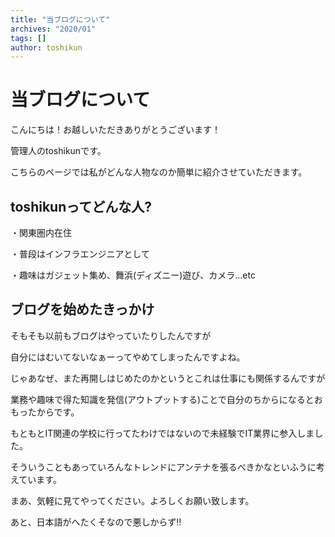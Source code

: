 ```yaml
---
title: "当ブログについて"
archives: "2020/01"
tags: []
author: toshikun
---
```

# 当ブログについて
こんにちは！お越しいただきありがとうございます！

管理人のtoshikunです。

こちらのページでは私がどんな人物なのか簡単に紹介させていただきます。


## toshikunってどんな人?

・関東圏内在住

・普段はインフラエンジニアとして

・趣味はガジェット集め、舞浜(ディズニー)遊び、カメラ...etc



## ブログを始めたきっかけ

そもそも以前もブログはやっていたりしたんですが

自分にはむいてないなぁーってやめてしまったんですよね。

じゃあなぜ、また再開しはじめたのかというとこれは仕事にも関係するんですが

業務や趣味で得た知識を発信(アウトプットする)ことで自分のちからになるとおもったからです。

もともとIT関連の学校に行ってたわけではないので未経験でIT業界に参入しました。

そういうこともあっていろんなトレンドにアンテナを張るべきかなといふうに考えています。

まあ、気軽に見てやってください。よろしくお願い致します。

あと、日本語がへたくそなので悪しからず‼
